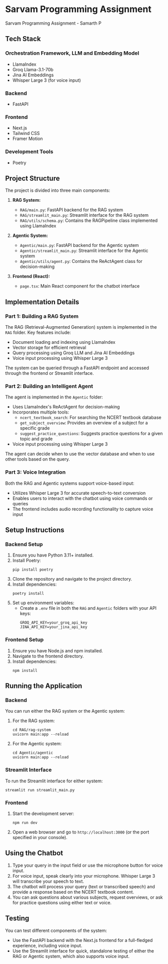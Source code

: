 # Sarvam Programming Assignment
Sarvam Programming Assignment - Samarth P

## Tech Stack

### Orchestration Framework, LLM and Embedding Model
- LlamaIndex
- Groq Llama-3.1-70b
- Jina AI Embeddings
- Whisper Large 3 (for voice input)

### Backend
- FastAPI

### Frontend
- Next.js
- Tailwind CSS
- Framer Motion

### Development Tools
- Poetry

## Project Structure

The project is divided into three main components:

1. **RAG System:**
   - `RAG/main.py`: FastAPI backend for the RAG system
   - `RAG/streamlit_main.py`: Streamlit interface for the RAG system
   - `RAG/utils/schema.py`: Contains the RAGPipeline class implemented using LlamaIndex

2. **Agentic System:**
   - `Agentic/main.py`: FastAPI backend for the Agentic system
   - `Agentic/streamlit_main.py`: Streamlit interface for the Agentic system
   - `Agentic/utils/agent.py`: Contains the ReActAgent class for decision-making

3. **Frontend (React):**
   - `page.tsx`: Main React component for the chatbot interface

## Implementation Details

### Part 1: Building a RAG System

The RAG (Retrieval-Augmented Generation) system is implemented in the `RAG` folder. Key features include:
- Document loading and indexing using LlamaIndex
- Vector storage for efficient retrieval
- Query processing using Groq LLM and Jina AI Embeddings
- Voice input processing using Whisper Large 3

The system can be queried through a FastAPI endpoint and accessed through the frontend or Streamlit interface.

### Part 2: Building an Intelligent Agent

The agent is implemented in the `Agentic` folder:
- Uses LlamaIndex's ReActAgent for decision-making
- Incorporates multiple tools:
  - `ncert_textbook_search`: For searching the NCERT textbook database
  - `get_subject_overview`: Provides an overview of a subject for a specific grade
  - `suggest_practice_questions`: Suggests practice questions for a given topic and grade
- Voice input processing using Whisper Large 3

The agent can decide when to use the vector database and when to use other tools based on the query.

### Part 3: Voice Integration

Both the RAG and Agentic systems support voice-based input:
- Utilizes Whisper Large 3 for accurate speech-to-text conversion
- Enables users to interact with the chatbot using voice commands or queries
- The frontend includes audio recording functionality to capture voice input

## Setup Instructions

### Backend Setup

1. Ensure you have Python 3.11+ installed.
2. Install Poetry:
   ```
   pip install poetry
   ```
3. Clone the repository and navigate to the project directory.
4. Install dependencies:
   ```
   poetry install
   ```
5. Set up environment variables:
   - Create a `.env` file in both the `RAG` and `Agentic` folders with your API keys:
     ```
     GROQ_API_KEY=your_groq_api_key
     JINA_API_KEY=your_jina_api_key
     ```

### Frontend Setup

1. Ensure you have Node.js and npm installed.
2. Navigate to the frontend directory.
3. Install dependencies:
   ```
   npm install
   ```

## Running the Application

### Backend

You can run either the RAG system or the Agentic system:

1. For the RAG system:
   ```
   cd RAG/rag-system
   uvicorn main:app --reload
   ```

2. For the Agentic system:
   ```
   cd Agentic/agentic
   uvicorn main:app --reload
   ```

### Streamlit Interface

To run the Streamlit interface for either system:
```
streamlit run streamlit_main.py
```

### Frontend

1. Start the development server:
   ```
   npm run dev
   ```
2. Open a web browser and go to `http://localhost:3000` (or the port specified in your console).

## Using the Chatbot

1. Type your query in the input field or use the microphone button for voice input.
2. For voice input, speak clearly into your microphone. Whisper Large 3 will transcribe your speech to text.
3. The chatbot will process your query (text or transcribed speech) and provide a response based on the NCERT textbook content.
4. You can ask questions about various subjects, request overviews, or ask for practice questions using either text or voice.

## Testing

You can test different components of the system:
- Use the FastAPI backend with the Next.js frontend for a full-fledged experience, including voice input.
- Use the Streamlit interface for quick, standalone testing of either the RAG or Agentic system, which also supports voice input.

